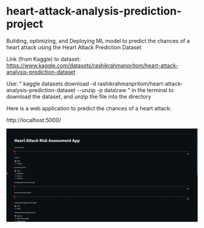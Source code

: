 # heart-attack-analysis-prediction-project
Building, optimizing, and Deploying ML model to predict the chances of a heart attack using the Heart Attack Prediction Dataset

Link (from Kaggle) to dataset: https://www.kaggle.com/datasets/rashikrahmanpritom/heart-attack-analysis-prediction-dataset

Use: " kaggle datasets download -d rashikrahmanpritom/heart-attack-analysis-prediction-dataset --unzip -p data\raw " in the terminal to download the dataset, and unzip the file into the directory

Here is a web application to predict the chances of a heart attack:

http://localhost:5000/

![](heart_attack_web_app.gif)
